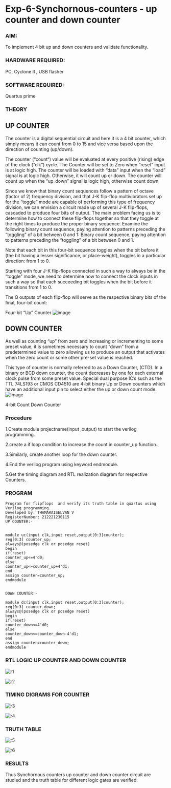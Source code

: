 # Exp-6-Synchornous-counters - up counter and down counter 
### AIM: 
To implement 4 bit up and down counters and validate  functionality.
### HARDWARE REQUIRED: 
PC, Cyclone II , USB flasher
### SOFTWARE REQUIRED: 
Quartus prime
### THEORY 

## UP COUNTER 
The counter is a digital sequential circuit and here it is a 4 bit counter, which simply means it can count from 0 to 15 and vice versa based upon the direction of counting (up/down). 

The counter (“count“) value will be evaluated at every positive (rising) edge of the clock (“clk“) cycle.
The Counter will be set to Zero when “reset” input is at logic high.
The counter will be loaded with “data” input when the “load” signal is at logic high. Otherwise, it will count up or down.
The counter will count up when the “up_down” signal is logic high, otherwise count down

Since we know that binary count sequences follow a pattern of octave (factor of 2) frequency division, and that J-K flip-flop multivibrators set up for the “toggle” mode are capable of performing this type of frequency division, we can envision a circuit made up of several J-K flip-flops, cascaded to produce four bits of output.
The main problem facing us is to determine how to connect these flip-flops together so that they toggle at the right times to produce the proper binary sequence.
Examine the following binary count sequence, paying attention to patterns preceding the “toggling” of a bit between 0 and 1:
Binary count sequence, paying attention to patterns preceding the “toggling” of a bit between 0 and 1.

Note that each bit in this four-bit sequence toggles when the bit before it (the bit having a lesser significance, or place-weight), toggles in a particular direction: from 1 to 0.



 
 

Starting with four J-K flip-flops connected in such a way to always be in the “toggle” mode, we need to determine how to connect the clock inputs in such a way so that each succeeding bit toggles when the bit before it transitions from 1 to 0.

The Q outputs of each flip-flop will serve as the respective binary bits of the final, four-bit count:

 
 

Four-bit “Up” Counter
![image](https://user-images.githubusercontent.com/36288975/169644758-b2f4339d-9532-40c5-af40-8f4f8c942e2c.png)



## DOWN COUNTER 

As well as counting “up” from zero and increasing or incrementing to some preset value, it is sometimes necessary to count “down” from a predetermined value to zero allowing us to produce an output that activates when the zero count or some other pre-set value is reached.

This type of counter is normally referred to as a Down Counter, (CTD). In a binary or BCD down counter, the count decreases by one for each external clock pulse from some preset value. Special dual purpose IC’s such as the TTL 74LS193 or CMOS CD4510 are 4-bit binary Up or Down counters which have an additional input pin to select either the up or down count mode.
![image](https://user-images.githubusercontent.com/36288975/169644844-1a14e123-7228-4ed8-81a9-eb937dff4ac8.png)


4-bit Count Down Counter
### Procedure
1.Create module projectname(input ,output) to start the verilog programming.


2.create a if loop condition to increase the count in counter_up function.


3.Similarly, create another loop for the down counter.


4.End the verilog program using keyword endmodule.


5.Get the timing diagram and RTL realization diagram for respective Counters.




### PROGRAM 
```
Program for flipflops  and verify its truth table in quartus using Verilog programming.
Developed by: THAMARAISELVAN V
RegisterNumber: 212221230115
UP COUNTER:-


module uc(input clk,input reset,output[0:3]counter);
reg[0:3] counter_up;
always@(posedge clk or posedge reset)
begin
if(reset)
counter_up<=4'd0;
else
counter_up<=counter_up+4'd1;
end
assign counter=counter_up;
endmodule


DOWN COUNTER:-

module dc(input clk,input reset,output[0:3]counter);
reg[0:3] counter_down;
always@(posedge clk or posedge reset)
begin
if(reset)
counter_down<=4'd0;
else
counter_down<=counter_down-4'd1;
end
assign counter=counter_down;
endmodule
```






### RTL LOGIC UP COUNTER AND DOWN COUNTER  
![r1](https://user-images.githubusercontent.com/94154941/169868589-a18e8680-a56a-40e5-ae51-fb6fe96b0923.png)


![r2](https://user-images.githubusercontent.com/94154941/169868602-eba844d6-062a-41e8-9105-2971fb9da4a5.png)







### TIMING DIGRAMS FOR COUNTER  
![r3](https://user-images.githubusercontent.com/94154941/169868615-7ae92592-56ad-4d3c-b5b2-518f84ff39d9.png)


![r4](https://user-images.githubusercontent.com/94154941/169868628-dfd8e787-b75e-4341-a0e5-f947f2e9a0f7.png)



### TRUTH TABLE 

![r5](https://user-images.githubusercontent.com/94154941/169868635-371b8e59-6594-4f9c-be75-ae3015d7d140.png)


![r6](https://user-images.githubusercontent.com/94154941/169868643-dcbb0255-1452-466f-9e5c-80746adcc60b.png)



### RESULTS 

Thus Synchornous counters up counter and down counter circuit are studied and the truth table for different logic gates are verified.
